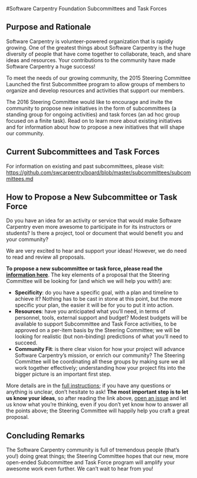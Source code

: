 #Software Carpentry Foundation Subcommittees and Task Forces

## Purpose and Rationale
Software Carpentry is volunteer-powered organization that is rapidly growing. One of the greatest things about Software Carpentry is the huge diversity of people that have come together to collaborate, teach, and share ideas and resources. Your contributions to the community have made Software Carpentry a huge success!

To meet the needs of our growing community, the 2015 Steering Committee Launched the first Subcommittee program to allow groups of members to organize and develop resources and activities that support our members. 

The 2016 Steering Committee would like to encourage and invite the community to propose new initiatives in the form of subcommittees (a standing group for ongoing activities) and task forces (an ad hoc group focused on a finite task). Read on to learn more about existing initiatives and for information about how to propose a new initiatives that will shape our community.   

## Current Subcommittees and Task Forces
For information on existing and past subcommittees, please visit: https://github.com/swcarpentry/board/blob/master/subcommittees/subcommittees.md

## How to Propose a New Subcommittee or Task Force
Do you have an idea for an activity or service that would make Software Carpentry even more awesome to participate in for its instructors or students? Is there a project, tool or document that would benefit you and your community?

We are very excited to hear and support your ideas! However, we do need to read and review all proposals.

**To propose a new subcommittee or task force, please read the [information here](https://github.com/swcarpentry/board/blob/subc-tf/subcommittees/proposal_instructions.md)**. The key elements of a proposal that the Steering Committee will be looking for (and which we will help you with!) are:

 - **Specificity**: do you have a specific goal, with a plan and timeline to achieve it? Nothing has to be cast in stone at this point, but the more specific your plan, the easier it will be for you to put it into action.
 - **Resources**: have you anticipated what you’ll need, in terms of personnel, tools, external support and budget? Modest budgets will be available to support Subcommittee and Task Force activities, to be approved on a per-item basis by the Steering Committee; we will be looking for realistic (but non-binding) predictions of what you’ll need to succeed.
 - **Community Fit**: is there clear vision for how your project will advance Software Carpentry’s mission, or enrich our community? The Steering Committee will be coordinating all these groups by making sure we all work together effectively; understanding how your project fits into the bigger picture is an important first step.  

More details are in the [full instructions](proposal_instructions.md); if you have any questions or anything is unclear, don’t hesitate to ask! **The most important step is to let us know your ideas**, so after reading the link above, [open an issue](https://github.com/swcarpentry/board/issues) and let us know what you’re thinking, even if you don’t yet know how to answer all the points above; the Steering Committee will happily help you craft a great proposal. 

## Concluding Remarks
The Software Carpentry community is full of tremendous people (that’s you!) doing great things; the Steering Committee hopes that our new, more open-ended Subcommittee and Task Force program will amplify your awesome work even further. We can’t wait to hear from you!